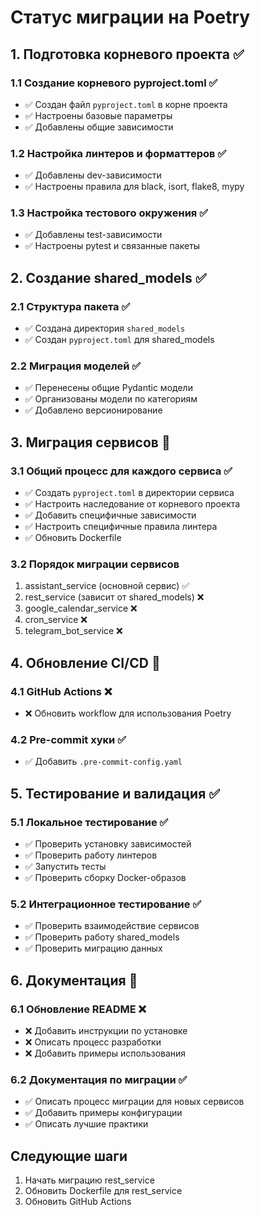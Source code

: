 # Статус миграции на Poetry

## 1. Подготовка корневого проекта ✅

### 1.1 Создание корневого pyproject.toml ✅
- ✅ Создан файл `pyproject.toml` в корне проекта
- ✅ Настроены базовые параметры
- ✅ Добавлены общие зависимости

### 1.2 Настройка линтеров и форматтеров ✅
- ✅ Добавлены dev-зависимости
- ✅ Настроены правила для black, isort, flake8, mypy

### 1.3 Настройка тестового окружения ✅
- ✅ Добавлены test-зависимости
- ✅ Настроены pytest и связанные пакеты

## 2. Создание shared_models ✅

### 2.1 Структура пакета ✅
- ✅ Создана директория `shared_models`
- ✅ Создан `pyproject.toml` для shared_models

### 2.2 Миграция моделей ✅
- ✅ Перенесены общие Pydantic модели
- ✅ Организованы модели по категориям
- ✅ Добавлено версионирование

## 3. Миграция сервисов 🔄

### 3.1 Общий процесс для каждого сервиса ✅
- ✅ Создать `pyproject.toml` в директории сервиса
- ✅ Настроить наследование от корневого проекта
- ✅ Добавить специфичные зависимости
- ✅ Настроить специфичные правила линтера
- ✅ Обновить Dockerfile

### 3.2 Порядок миграции сервисов
1. assistant_service (основной сервис) ✅
2. rest_service (зависит от shared_models) ❌
3. google_calendar_service ❌
4. cron_service ❌
5. telegram_bot_service ❌

## 4. Обновление CI/CD 🔄

### 4.1 GitHub Actions ❌
- ❌ Обновить workflow для использования Poetry

### 4.2 Pre-commit хуки ✅
- ✅ Добавить `.pre-commit-config.yaml`

## 5. Тестирование и валидация ✅

### 5.1 Локальное тестирование ✅
- ✅ Проверить установку зависимостей
- ✅ Проверить работу линтеров
- ✅ Запустить тесты
- ✅ Проверить сборку Docker-образов

### 5.2 Интеграционное тестирование ✅
- ✅ Проверить взаимодействие сервисов
- ✅ Проверить работу shared_models
- ✅ Проверить миграцию данных

## 6. Документация 🔄

### 6.1 Обновление README ❌
- ❌ Добавить инструкции по установке
- ❌ Описать процесс разработки
- ❌ Добавить примеры использования

### 6.2 Документация по миграции ✅
- ✅ Описать процесс миграции для новых сервисов
- ✅ Добавить примеры конфигурации
- ✅ Описать лучшие практики

## Следующие шаги

1. Начать миграцию rest_service
2. Обновить Dockerfile для rest_service
3. Обновить GitHub Actions 